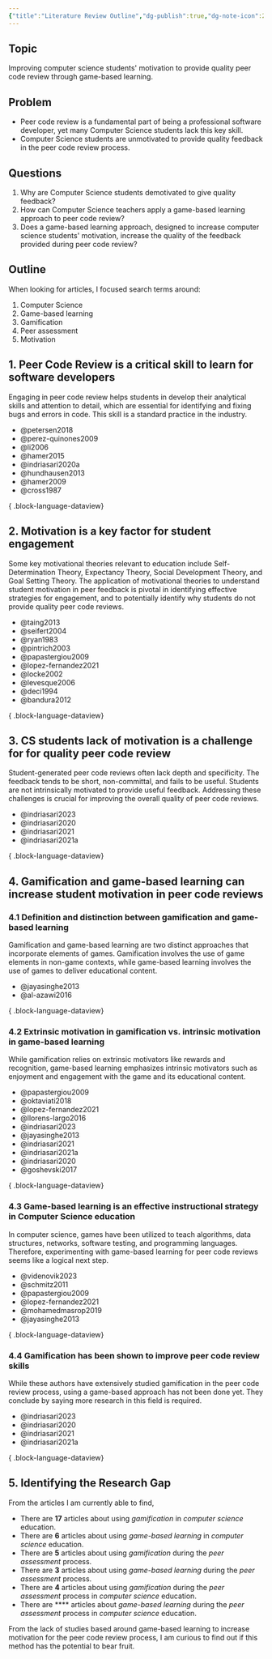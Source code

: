 ```yaml
---
{"title":"Literature Review Outline","dg-publish":true,"dg-note-icon":2,"created":"2024-08-31","modified":"2024-09-13","permalink":"/50-works/research/literature-review-outline/","dgPassFrontmatter":true,"updated":"2024-09-13"}
---
```



## Topic

Improving computer science students' motivation to provide quality peer code review through game-based learning.

## Problem

- Peer code review is a fundamental part of being a professional software developer, yet many Computer Science students lack this key skill.
- Computer Science students are unmotivated to provide quality feedback in the peer code review process.

## Questions

1. Why are Computer Science students demotivated to give quality feedback?
2. How can Computer Science teachers apply a game-based learning approach to peer code review?
3. Does a game-based learning approach, designed to increase computer science students' motivation, increase the quality of the feedback provided during peer code review?

## Outline

When looking for articles, I focused search terms around:

1. Computer Science
2. Game-based learning
3. Gamification
4. Peer assessment
5. Motivation

## 1. Peer Code Review is a critical skill to learn for software developers

Engaging in peer code review helps students in develop their analytical skills and attention to detail, which are essential for identifying and fixing bugs and errors in code. This skill is a standard practice in the industry.

- @petersen2018
- @perez-quinones2009
- @li2006
- @hamer2015
- @indriasari2020a
- @hundhausen2013
- @hamer2009
- @cross1987

{ .block-language-dataview}

## 2. Motivation is a key factor for student engagement

Some key motivational theories relevant to education include Self-Determination Theory, Expectancy Theory, Social Development Theory, and Goal Setting Theory. The application of motivational theories to understand student motivation in peer feedback is pivotal in identifying effective strategies for engagement, and to potentially identify why students do not provide quality peer code reviews.

- @taing2013
- @seifert2004
- @ryan1983
- @pintrich2003
- @papastergiou2009
- @lopez-fernandez2021
- @locke2002
- @levesque2006
- @deci1994
- @bandura2012

{ .block-language-dataview}

## 3. CS students lack of motivation is a challenge for for quality peer code review

Student-generated peer code reviews often lack depth and specificity. The feedback tends to be short, non-committal, and fails to be useful. Students are not intrinsically motivated to provide useful feedback. Addressing these challenges is crucial for improving the overall quality of peer code reviews.

- @indriasari2023
- @indriasari2020
- @indriasari2021
- @indriasari2021a

{ .block-language-dataview}

## 4. Gamification and game-based learning can increase student motivation in peer code reviews

### 4.1 Definition and distinction between gamification and game-based learning

Gamification and game-based learning are two distinct approaches that incorporate elements of games. Gamification involves the use of game elements in non-game contexts, while game-based learning involves the use of games to deliver educational content.

- @jayasinghe2013
- @al-azawi2016

{ .block-language-dataview}

### 4.2 Extrinsic motivation in gamification vs. intrinsic motivation in game-based learning

While gamification relies on extrinsic motivators like rewards and recognition, game-based learning emphasizes intrinsic motivators such as enjoyment and engagement with the game and its educational content.

- @papastergiou2009
- @oktaviati2018
- @lopez-fernandez2021
- @llorens-largo2016
- @indriasari2023
- @jayasinghe2013
- @indriasari2021
- @indriasari2021a
- @indriasari2020
- @goshevski2017

{ .block-language-dataview}

### 4.3 Game-based learning is an effective instructional strategy in Computer Science education

In computer science, games have been utilized to teach algorithms, data structures, networks, software testing, and programming languages. Therefore, experimenting with game-based learning for peer code reviews seems like a logical next step.

- @videnovik2023
- @schmitz2011
- @papastergiou2009
- @lopez-fernandez2021
- @mohamedmasrop2019
- @jayasinghe2013

{ .block-language-dataview}

### 4.4 Gamification has been shown to improve peer code review skills

While these authors have extensively studied gamification in the peer code review process, using a game-based approach has not been done yet. They conclude by saying more research in this field is required.

- @indriasari2023
- @indriasari2020
- @indriasari2021
- @indriasari2021a

{ .block-language-dataview}

## 5. Identifying the Research Gap

From the articles I am currently able to find,

- There are **17** articles about using _gamification_ in _computer science_ education.
- There are **6** articles about using _game-based learning_ in _computer science_ education.
- There are **5** articles about using _gamification_ during the _peer assessment_ process.
- There are **3** articles about using _game-based learning_ during the _peer assessment_ process.
- There are **4** articles about using _gamification_ during the _peer assessment_ process in _computer science_ education.
- There are **** articles about _game-based learning_ during the _peer assessment_ process in _computer science_ education.

From the lack of studies based around game-based learning to increase motivation for the peer code review process, I am curious to find out if this method has the potential to bear fruit.
